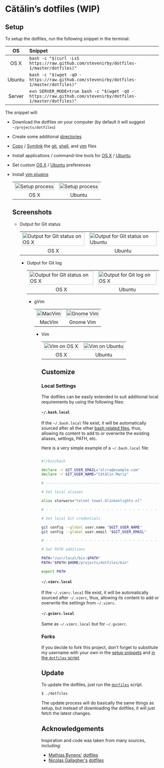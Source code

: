 # Cătălin’s dotfiles (WIP)

## Setup

To setup the dotfiles, run the following snippet in the terminal:

| OS | Snippet |
|:---:|:---|
| OS X | `bash -c "$(curl -LsS https://raw.github.com/stevenirby/dotfiles-1/master/dotfiles)"` |
| Ubuntu | `bash -c "$(wget -qO - https://raw.github.com/stevenirby/dotfiles-1/master/dotfiles)"` |
| Server | `evn SERVER_MODE=true bash -c "$(wget -qO - https://raw.github.com/stevenirby/dotfiles-1/master/dotfiles)"` |

The snippet will:

* Download the dotfiles on your computer (by default it will suggest
  `~/projects/dotfiles`)
* Create some additional [directories](os/create_directories.sh)
* [Copy](os/copy_files.sh) / [Symlink](os/create_symbolic_links.sh) the
  [git](git),
  [shell](shell), and
  [vim](vim) files
* Install applications / command-line tools for
  [OS X](os/os_x/install_applications.sh) /
  [Ubuntu](os/ubuntu/install_applications.sh)
* Set custom
  [OS X](os/os_x/set_preferences.sh) /
  [Ubuntu](os/ubuntu/set_preferences.sh) preferences
* Install [vim plugins](vim/vim/plugins)

  <table>
    <tbody>
        <tr>
            <td>
                <img src="https://cloud.githubusercontent.com/assets/1223565/6079359/df4df582-ae0c-11e4-8643-db7c251284d6.gif" alt="Setup process" width="100%">
            </td>
            <td>
                <img src="https://cloud.githubusercontent.com/assets/1223565/6066251/68211e00-ad74-11e4-88e0-62048ff12fad.gif" alt="Setup process" width="100%">
            </td>
        </tr>
        <tr>
            <td align="center">OS X</td>
            <td align="center">Ubuntu</td>
        </tr>
    </tbody>
</table>


## Screenshots

* Output for Git status

  <table>
    <tbody>
        <tr>
            <td>
                <img src="https://cloud.githubusercontent.com/assets/1223565/6067283/1a6c8d90-ad7c-11e4-9861-1178c4868f48.png" alt="Output for Git status on OS X" width="100%">
            </td>
            <td>
                <img src="https://cloud.githubusercontent.com/assets/1223565/6066368/4b6a2544-ad75-11e4-8192-a4d4b4e1d9e8.png" alt="Output for Git status on Ubuntu" width="100%">
            </td>
        </tr>
        <tr>
            <td align="center">OS X</td>
            <td align="center">Ubuntu</td>
        </tr>
    </tbody>
</table>

* Output for Git log

  <table>
    <tbody>
        <tr>
            <td>
                <img src="https://cloud.githubusercontent.com/assets/1223565/6067292/2768cac2-ad7c-11e4-9f7a-81c82fe5c993.png" alt="Output for Git status on OS X" width="100%">
            </td>
            <td>
                <img src="https://cloud.githubusercontent.com/assets/1223565/6066393/790aa5be-ad75-11e4-90d5-c346ba5981d6.png" alt="Output for Git log on OS X" width="100%">
            </td>
        </tr>
        <tr>
            <td align="center">OS X</td>
            <td align="center">Ubuntu</td>
        </tr>
    </tbody>
</table>

* gVim

  <table>
    <tbody>
        <tr>
            <td>
                <img src="https://cloud.githubusercontent.com/assets/1223565/6067912/bfb4fb62-ad80-11e4-8980-2976663bb029.png" alt="MacVim" width="100%">
            </td>
            <td>
                <img src="https://cloud.githubusercontent.com/assets/1223565/6066432/a6ea920a-ad75-11e4-8650-14df975d8926.png" alt="Gnome Vim" width="100%">
            </td>
        </tr>
        <tr>
            <td align="center">MacVim</td>
            <td align="center">Gnome Vim</td>
        </tr>
    </tbody>
</table>


* Vim
  <table>
    <tbody>
        <tr>
            <td>
                <img src="https://cloud.githubusercontent.com/assets/1223565/6067336/5f804fb6-ad7c-11e4-8ccd-c7aaa83e25b5.png" alt="Vim on OS X" width="100%">
            </td>
            <td>
                <img src="https://cloud.githubusercontent.com/assets/1223565/6066455/ccff1c2c-ad75-11e4-8e0f-649b195aee60.png" alt="Vim on Ubuntu" width="100%">
            </td>
        </tr>
        <tr>
            <td align="center">OS X</td>
            <td align="center">Ubuntu</td>
        </tr>
    </tbody>
</table>


## Customize

### Local Settings

The dotfiles can be easily extended to suit additional local
requirements by using the following files:

#### `~/.bash.local`

If the `~/.bash.local` file exist, it will be automatically sourced
after all the other [bash related
files](https://github.com/alrra/dotfiles/tree/master/shell), thus,
allowing its content to add to or overwrite the existing aliases,
settings, PATH, etc.

Here is a very simple example of a `~/.bash.local` file:

```bash

#!/bin/bash

declare -r GIT_USER_EMAIL="alrra@example.com"
declare -r GIT_USER_NAME="Cătălin Mariș"

# ----------------------------------------------------------------------

# Set local aliases

alias starwars="telnet towel.blinkenlights.nl"

# - - - - - - - - - - - - - - - - - - - - - - - - - - - - - - - - - - -

# Set local Git credentials

git config --global user.name "$GIT_USER_NAME"
git config --global user.email "$GIT_USER_EMAIL"

# - - - - - - - - - - - - - - - - - - - - - - - - - - - - - - - - - - -

# Set PATH additions

PATH="/usr/local/bin:$PATH"
PATH="$PATH:$HOME/projects/dotfiles/bin"

export PATH
```

#### `~/.vimrc.local`

If the `~/.vimrc.local` file exist, it will be automatically sourced
after `~/.vimrc`, thus, allowing its content to add or overwrite the
settings from `~/.vimrc`.

#### `~/.gvimrc.local`

Same as `~/.vimrc.local` but for `~/.gvimrc`.

### Forks

If you decide to fork this project, don't forget to substitute my
username with your own in the [setup snippets](#setup) and [in the
`dotfiles` script](https://github.com/alrra/dotfiles/blob/5b524ba9ca07b66db1955d18a2fb66bf4b48f677/dotfiles#L3).


## Update

To update the dotfiles, just run the [`dotfiles`](dotfiles) script.

```bash
$ ./dotfiles
```

The update process will do basically the same things as setup,
but instead of downloading the dotfiles, it will just fetch the
latest changes.


## Acknowledgements

Inspiration and code was taken from many sources, including:

* [Mathias Bynens'](https://github.com/mathiasbynens)
  [dotfiles](https://github.com/mathiasbynens/dotfiles)
* [Nicolas Gallagher's](https://github.com/necolas)
  [dotfiles](https://github.com/necolas/dotfiles)
